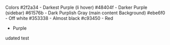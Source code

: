 Colors
#2f2a34 - Darkest Purple (li hover)
#48404f - Darker Purple (sidebar)
#61576b - Dark Purplish Gray (main content Background)
#ebe6f0 - Off white
#353338 - Almost black
#c93450 - Red

- Purple

udated test
